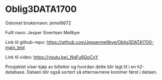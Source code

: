 # Oblig3DATA1700

Oslomet brukernavn: jemel6672

Fullt navn: Jesper Sivertsen Mellbye

Link til github-repo: https://github.com/Jespermellbye/Oblig3DATA1700-main_test

Link til video: https://youtu.be/_NgFu6QoCvY

Prosjektet viser kjøp av billetter og hvordan dette blir lagt til i en h2-database. Dataen blir også sortert så etternavnene kommer først i dataen.
